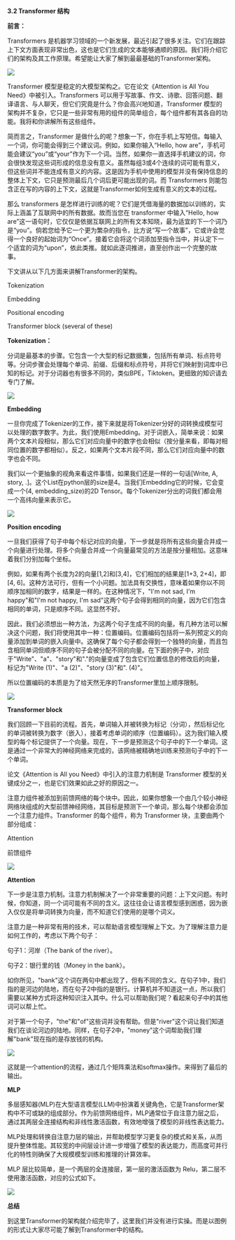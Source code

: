 **3.2 Transformer 结构**

**前言：**

Transformers 是机器学习领域的一个新发展，最近引起了很多关注。它们在跟踪上下文方面表现非常出色，这也是它们生成的文本能够通顺的原因。我们将介绍它们的架构及其工作原理。希望能让大家了解到最最基础的Transformer架构。

![](https://cdn.nlark.com/yuque/0/2024/jpeg/1805392/1729130272148-97a538c7-f4dc-477a-b1ce-994554c7b06c.jpeg)

Transformer 模型是稳定的大模型架构之。它在论文《Attention is All You Need》中被引入。Transformers 可以用于写故事、作文、诗歌、回答问题、翻译语言、与人聊天，但它们究竟是什么？你会高兴地知道，Transformer 模型的架构并不复杂，它只是一些非常有用的组件的简单组合，每个组件都有其各自的功能。我将和你讲解所有这些组件。

简而言之，Transformer 是做什么的呢？想象一下，你在手机上写短信。每输入一个词，你可能会得到三个建议词。例如，如果你输入“Hello, how are”，手机可能会建议“you”或“your”作为下一个词。当然，如果你一直选择手机建议的词，你会很快发现这些词形成的信息没有意义。虽然每组3或4个连续的词可能有意义，但这些词并不能连成有意义的内容。这是因为手机中使用的模型并没有保持信息的整体上下文，它只是预测最后几个词后更可能出现的词。而 Transformers 则能包含正在写的内容的上下文，这就是Transformer如何生成有意义的文本的过程。

那么 transformers 是怎样进行训练的呢？它们是凭借海量的数据加以训练的，实际上涵盖了互联网中的所有数据。故而当您在 transformer 中输入“Hello, how are”这一语句时，它仅仅是依据互联网上的所有文本知晓，最为适宜的下一个词乃是“you”。倘若您给予它一个更为繁杂的指令，比方说“写一个故事”，它或许会觉得一个良好的起始词为“Once”。接着它会将这个词添加至指令当中，并认定下一个适宜的词为“upon”，依此类推。就如此逐词推进，直至创作出一个完整的故事。 

下文讲从以下几方面来讲解Transformer的架构。

Tokenization

Embedding

Positional encoding

Transformer block (several of these)

**Tokenization：**

分词是最基本的步骤。它包含一个大型的标记数据集，包括所有单词、标点符号等。分词步骤会处理每个单词、前缀、后缀和标点符号，并将它们映射到词库中已知的标记。对于分词器也有很多不同的，类似BPE，Tiktoken。更细致的知识请去专门了解。

![](https://cdn.nlark.com/yuque/0/2024/jpeg/1805392/1729130272492-962b3911-8bd1-49c2-a19f-bcaf7ad1f0d3.jpeg)

**Embedding**

一旦你完成了Tokenizer的工作，接下来就是将Tokenizer分好的词转换成模型可以处理的数字数字。为此，我们使用Embedding。对于词嵌入，简单来说：如果两个文本片段相似，那么它们对应向量中的数字也会相似（按分量来看，即每对相同位置的数字都相似）。反之，如果两个文本片段不同，那么它们对应向量中的数字也会不同。

我们以一个更抽象的视角来看这件事情，如果我们还是一样的一句话[Write, A, story, .]。这个List在python层的size是4。当我们Embedding它的时候，它会变成一个(4, embedding_size)的2D Tensor。每个Tokenizer分出的词我们都会用一个高纬向量来表示它。

![](https://cdn.nlark.com/yuque/0/2024/jpeg/1805392/1729130272678-a84fec88-7dec-46f3-87be-f1f2d5f97c6c.jpeg)

**Position encoding**

一旦我们获得了句子中每个标记对应的向量，下一步就是将所有这些向量合并成一个向量进行处理。将多个向量合并成一个向量最常见的方法是按分量相加。这意味着我们分别加每个坐标。

例如，如果有两个长度为2的向量[1,2]和[3,4]，它们相加的结果是[1+3, 2+4]，即[4, 6]。这种方法可行，但有一个小问题。加法具有交换性，意味着如果你以不同顺序加相同的数字，结果是一样的。在这种情况下，"I'm not sad, I'm happy"和"I'm not happy, I'm sad"这两个句子会得到相同的向量，因为它们包含相同的单词，只是顺序不同。这显然不好。

因此，我们必须想出一种方法，为这两个句子生成不同的向量。有几种方法可以解决这个问题，我们将使用其中一种：位置编码。位置编码包括将一系列预定义的向量添加到单词的嵌入向量中。这确保了每个句子都会得到一个独特的向量，而且包含相同单词但顺序不同的句子会被分配不同的向量。在下面的例子中，对应于"Write"、"a"、"story"和"."的向量变成了包含它们位置信息的修改后的向量，标记为"Write (1)"、"a (2)"、"story (3)"和". (4)"。

所以位置编码的本质是为了给天然无序的Transformer里加上顺序限制。

![](https://cdn.nlark.com/yuque/0/2024/jpeg/1805392/1729130272969-21c98df6-6fec-4ef2-ad4a-97ca5322bcd6.jpeg)

**Transformer block**

我们回顾一下目前的流程。首先，单词输入并被转换为标记（分词），然后标记化的单词被转换为数字（嵌入），接着考虑单词的顺序（位置编码）。这为我们输入模型的每个标记提供了一个向量。现在，下一步是预测这个句子中的下一个单词。这是通过一个非常大的神经网络来完成的，该网络被精确地训练来预测句子中的下一个单词。

论文《Attention is All you Need》中引入的注意力机制是 Transformer 模型的关键成分之一，也是它们效果如此之好的原因之一。

注意力组件被添加到前馈网络的每个块中。因此，如果你想象一个由几个较小神经网络块组成的大型前馈神经网络，其目标是预测下一个单词，那么每个块都会添加一个注意力组件。Transformer 的每个组件，称为 Transformer 块，主要由两个部分组成： 

Attention

前馈组件

![](https://cdn.nlark.com/yuque/0/2024/jpeg/1805392/1729130273181-390f00ea-aca5-41c8-b090-56a3a85aa883.jpeg)

**Attention**

下一步是注意力机制。注意力机制解决了一个非常重要的问题：上下文问题。有时候，你知道，同一个词可能有不同的含义。这往往会让语言模型感到困惑，因为嵌入仅仅是将单词转换为向量，而不知道它们使用的是哪个词义。

注意力是一种非常有用的技术，可以帮助语言模型理解上下文。为了理解注意力是如何工作的，考虑以下两个句子：

句子1：河岸（The bank of the river）。

句子2：银行里的钱（Money in the bank）。

如你所见，"bank"这个词在两句中都出现了，但有不同的含义。在句子1中，我们指的是河边的陆地，而在句子2中指的是银行。计算机并不知道这一点，所以我们需要以某种方式将这种知识注入其中。什么可以帮助我们呢？看起来句子中的其他词可以帮上忙。

对于第一个句子，"the"和"of"这些词并没有帮助。但是"river"这个词让我们知道我们在谈论河边的陆地。同样，在句子2中，"money"这个词帮助我们理解"bank"现在指的是存放钱的机构。

![](https://cdn.nlark.com/yuque/0/2024/jpeg/1805392/1729130273406-d7e666f0-7175-4b02-a2bc-5635ad8fc526.jpeg)

这就是一个attention的流程，通过几个矩阵乘法和softmax操作。来得到了最后的输出。

**MLP**

多层感知器(MLP)在大型语言模型(LLM)中扮演着关键角色，它是Transformer架构中不可或缺的组成部分。作为前馈网络组件，MLP通常位于自注意力层之后，通过其两层全连接结构和非线性激活函数，有效地增强了模型的非线性表达能力。

MLP处理和转换自注意力层的输出，并帮助模型学习更复杂的模式和关系，从而提升整体性能。其较宽的中间层设计进一步增强了模型的表达能力，而高度可并行化的特性则确保了大规模模型训练和推理的计算效率。

MLP 层比较简单，是一个两层的全连接层，第一层的激活函数为 Relu，第二层不使用激活函数，对应的公式如下。

![](https://cdn.nlark.com/yuque/0/2024/jpeg/1805392/1729130273743-facec2d3-34f6-4af1-ae08-74fb8ba2ef66.jpeg)

**总结**

到这里Transformer的架构就介绍完毕了，这里我们并没有进行实操。而是以图例的形式让大家尽可能了解到Transformer中的结构。

